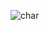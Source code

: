 
![char](https://user-images.githubusercontent.com/78803735/131569852-60009b3b-82c5-4173-8f29-3b156e3cb3dc.jpg)
